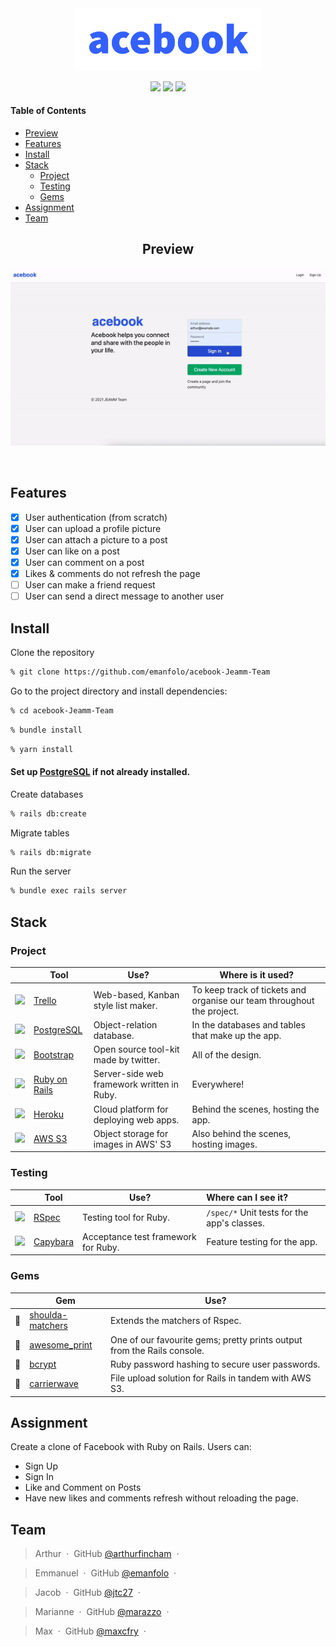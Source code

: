 <div align="center">

<img src="app/assets/images/branding/logo.png" width="300px">

![](https://img.shields.io/github/last-commit/arthurfincham/acebook)
![](https://img.shields.io/github/languages/count/arthurfincham/acebook)
![](https://img.shields.io/github/languages/code-size/arthurfincham/acebook)

</div>

#### Table of Contents

- [Preview](#Preview)
- [Features](#Features)
- [Install](#Install)
- [Stack](#Stack)
  - [Project](#Project)
  - [Testing](#Testing)
  - [Gems](#Gems)
- [Assignment](#Assignment)
- [Team](#Team)

<div align="center" >

## Preview

<img src="app/assets/images/branding/dt_preview.gif" width="800px">

&nbsp;

</div>

## Features

- [x] User authentication (from scratch)
- [x] User can upload a profile picture
- [x] User can attach a picture to a post
- [x] User can like on a post
- [x] User can comment on a post
- [x] Likes & comments do not refresh the page
- [ ] User can make a friend request
- [ ] User can send a direct message to another user

## Install

Clone the repository

```bash
% git clone https://github.com/emanfolo/acebook-Jeamm-Team
```

Go to the project directory and install dependencies:

```bash
% cd acebook-Jeamm-Team
```

```bash
% bundle install
```

```bash
% yarn install
```

#### Set up [PostgreSQL](https://www.postgresql.org/download/) if not already installed.

Create databases

```bash
% rails db:create
```

Migrate tables

```bash
% rails db:migrate
```

Run the server

```bash
% bundle exec rails server
```

## Stack

### Project

|                                                                                                                                                                     | Tool                                      | Use?                                       | Where is it used?                                                      |
| :-----------------------------------------------------------------------------------------------------------------------------------------------------------------: | ----------------------------------------- | ------------------------------------------ | ---------------------------------------------------------------------- |
|                             <img src="https://seeklogo.com/images/T/trello-logo-CE7B690E34-seeklogo.com.png" height="auto" width="60">                              | [Trello](https://trello.com/en-GB)        | Web-based, Kanban style list maker.        | To keep track of tickets and organise our team throughout the project. |
|      <img src="https://upload.wikimedia.org/wikipedia/commons/thumb/2/29/Postgresql_elephant.svg/1200px-Postgresql_elephant.svg.png" height="auto" width="60">      | [PostgreSQL](https://www.postgresql.org)  | Object-relation database.                  | In the databases and tables that make up the app.                      |
|           <img src="https://upload.wikimedia.org/wikipedia/commons/thumb/b/b2/Bootstrap_logo.svg/1280px-Bootstrap_logo.svg.png" height="auto" width="60">           | [Bootstrap](https://getbootstrap.com/)    | Open source tool-kit made by twitter.      | All of the design.                                                     |
|                                        <img src="https://image.pngaaa.com/154/4122154-middle.png" height="auto" width="60">                                         | [Ruby on Rails](https://rubyonrails.org/) | Server-side web framework written in Ruby. | Everywhere!                                                            |
|                                 <img src="https://www.drupal.org/files/issues/2019-12-27/heroku_logo.png" height="auto" width="60">                                 | [Heroku](https://www.heroku.com/)         | Cloud platform for deploying web apps.     | Behind the scenes, hosting the app.                                    |
| <img src="https://upload.wikimedia.org/wikipedia/commons/thumb/9/93/Amazon_Web_Services_Logo.svg/1200px-Amazon_Web_Services_Logo.svg.png" height="auto" width="60"> | [AWS S3](http://sinatrarb.com/)           | Object storage for images in AWS' S3       | Also behind the scenes, hosting images.                                |

### Testing

|                                                                                                         | Tool                                                 | Use?                                | Where can I see it?                         |
| :-----------------------------------------------------------------------------------------------------: | ---------------------------------------------------- | ----------------------------------- | :------------------------------------------ |
|               <img src="https://rspec.info/images/logo_ogp.png" height="auto" width="60">               | [RSpec](https://rspec.info/)                         | Testing tool for Ruby.              | `/spec/*` Unit tests for the app's classes. |
| <img src="https://www.braveterry.com/wp-content/uploads/2015/01/capybara.jpg" height="auto" width="60"> | [Capybara](https://github.com/teamcapybara/capybara) | Acceptance test framework for Ruby. | Feature testing for the app.                |

### Gems

|       | Gem                                                                | Use?                                                                    |
| :---: | ------------------------------------------------------------------ | ----------------------------------------------------------------------- |
| :gem: | [shoulda-matchers](https://github.com/thoughtbot/shoulda-matchers) | Extends the matchers of Rspec.                                          |
| :gem: | [awesome_print](https://github.com/awesome-print/awesome_print)    | One of our favourite gems; pretty prints output from the Rails console. |
| :gem: | [bcrypt](https://github.com/bcrypt-ruby/bcrypt-ruby)               | Ruby password hashing to secure user passwords.                         |
| :gem: | [carrierwave](https://github.com/carrierwaveuploader/carrierwave)  | File upload solution for Rails in tandem with AWS S3.                   |

## Assignment

Create a clone of Facebook with Ruby on Rails.
Users can:

- Sign Up
- Sign In
- Like and Comment on Posts
- Have new likes and comments refresh without reloading the page.

## Team

> Arthur &nbsp;&middot;&nbsp;
> GitHub [@arthurfincham](https://github.com/arthurfincham) &nbsp;&middot;&nbsp;

> Emmanuel &nbsp;&middot;&nbsp;
> GitHub [@emanfolo](https://github.com/emanfolo) &nbsp;&middot;&nbsp;

> Jacob &nbsp;&middot;&nbsp;
> GitHub [@jtc27](https://github.com/jtc27) &nbsp;&middot;&nbsp;

> Marianne &nbsp;&middot;&nbsp;
> GitHub [@marazzo](https://github.com/marazzo) &nbsp;&middot;&nbsp;

> Max &nbsp;&middot;&nbsp;
> GitHub [@maxcfry](https://github.com/maxcfry) &nbsp;&middot;&nbsp;
